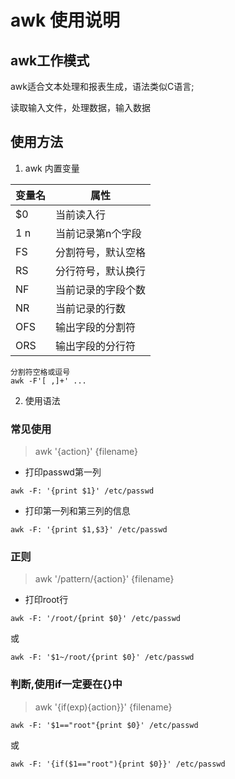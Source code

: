 # awk 使用说明

## awk工作模式
awk适合文本处理和报表生成，语法类似C语言;

读取输入文件，处理数据，输入数据

## 使用方法

1. awk 内置变量

| 变量名|属性|
|-|-|
|$0|当前读入行|
|$1~$n|当前记录第n个字段|
|FS|分割符号，默认空格|
|RS|分行符号，默认换行|
|NF|当前记录的字段个数|
|NR|当前记录的行数|
|OFS|输出字段的分割符|
|ORS|输出字段的分行符|

```
分割符空格或逗号
awk -F'[ ,]+' ...
```

2. 使用语法

### 常见使用
> awk '{action}' {filename}

* 打印passwd第一列

`awk -F: '{print $1}' /etc/passwd`

* 打印第一列和第三列的信息

`awk -F: '{print $1,$3}' /etc/passwd`

### 正则
> awk '/pattern/{action}' {filename}

* 打印root行

`awk -F: '/root/{print $0}' /etc/passwd`

或

`awk -F: '$1~/root/{print $0}' /etc/passwd`

### 判断,使用if一定要在{}中
> awk '{if(exp){action}}' {filename}

`awk -F: '$1=="root"{print $0}' /etc/passwd`

或

`awk -F: '{if($1=="root"){print $0}}' /etc/passwd`

